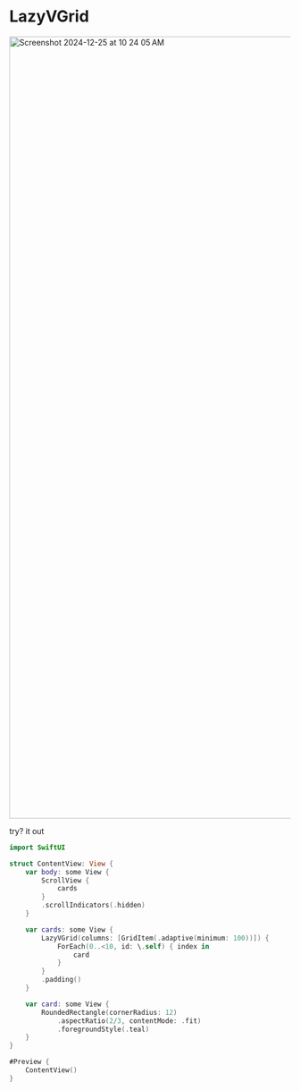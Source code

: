 # LazyVGrid

<img width="1398" alt="Screenshot 2024-12-25 at 10 24 05 AM" src="https://github.com/user-attachments/assets/ed2e1a78-f84b-4b69-8305-aaf2a03f0ff4" />

try? it out 

```swift
import SwiftUI

struct ContentView: View {
    var body: some View {
        ScrollView {
            cards
        }
        .scrollIndicators(.hidden)
    }

    var cards: some View {
        LazyVGrid(columns: [GridItem(.adaptive(minimum: 100))]) {
            ForEach(0..<10, id: \.self) { index in
                card
            }
        }
        .padding()
    }

    var card: some View {
        RoundedRectangle(cornerRadius: 12)
            .aspectRatio(2/3, contentMode: .fit)
            .foregroundStyle(.teal)
    }
}

#Preview {
    ContentView()
}
```

